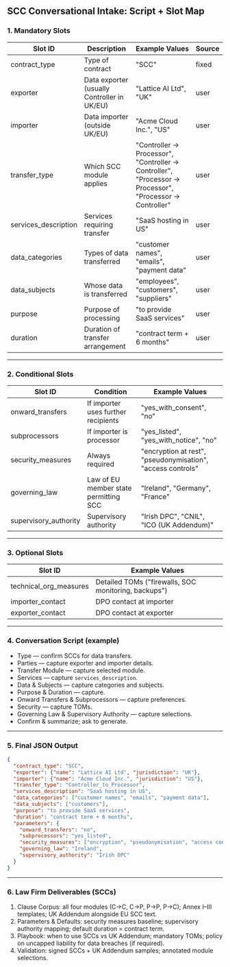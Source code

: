 ## SCC Conversational Intake: Script + Slot Map

### 1. Mandatory Slots

| Slot ID | Description | Example Values | Source |
| --- | --- | --- | --- |
| contract_type | Type of contract | "SCC" | fixed |
| exporter | Data exporter (usually Controller in UK/EU) | "Lattice AI Ltd", "UK" | user |
| importer | Data importer (outside UK/EU) | "Acme Cloud Inc.", "US" | user |
| transfer_type | Which SCC module applies | "Controller → Processor", "Controller → Controller", "Processor → Processor", "Processor → Controller" | user |
| services_description | Services requiring transfer | "SaaS hosting in US" | user |
| data_categories | Types of data transferred | "customer names", "emails", "payment data" | user |
| data_subjects | Whose data is transferred | "employees", "customers", "suppliers" | user |
| purpose | Purpose of processing | "to provide SaaS services" | user |
| duration | Duration of transfer arrangement | "contract term + 6 months" | user |

---

### 2. Conditional Slots

| Slot ID | Condition | Example Values |
| --- | --- | --- |
| onward_transfers | If importer uses further recipients | "yes_with_consent", "no" |
| subprocessors | If importer is processor | "yes_listed", "yes_with_notice", "no" |
| security_measures | Always required | "encryption at rest", "pseudonymisation", "access controls" |
| governing_law | Law of EU member state permitting SCC | "Ireland", "Germany", "France" |
| supervisory_authority | Supervisory authority | "Irish DPC", "CNIL", "ICO (UK Addendum)" |

---

### 3. Optional Slots

| Slot ID | Example Values |
| --- | --- |
| technical_org_measures | Detailed TOMs ("firewalls, SOC monitoring, backups") |
| importer_contact | DPO contact at importer |
| exporter_contact | DPO contact at exporter |

---

### 4. Conversation Script (example)

- Type — confirm SCCs for data transfers.
- Parties — capture exporter and importer details.
- Transfer Module — capture selected module.
- Services — capture `services_description`.
- Data & Subjects — capture categories and subjects.
- Purpose & Duration — capture.
- Onward Transfers & Subprocessors — capture preferences.
- Security — capture TOMs.
- Governing Law & Supervisory Authority — capture selections.
- Confirm & summarize; ask to generate.

---

### 5. Final JSON Output

```json
{
  "contract_type": "SCC",
  "exporter": {"name": "Lattice AI Ltd", "jurisdiction": "UK"},
  "importer": {"name": "Acme Cloud Inc.", "jurisdiction": "US"},
  "transfer_type": "Controller_to_Processor",
  "services_description": "SaaS hosting in US",
  "data_categories": ["customer names", "emails", "payment data"],
  "data_subjects": ["customers"],
  "purpose": "to provide SaaS services",
  "duration": "contract term + 6 months",
  "parameters": {
    "onward_transfers": "no",
    "subprocessors": "yes_listed",
    "security_measures": ["encryption", "pseudonymisation", "access controls"],
    "governing_law": "Ireland",
    "supervisory_authority": "Irish DPC"
  }
}
```

---

### 6. Law Firm Deliverables (SCCs)
1. Clause Corpus: all four modules (C→C, C→P, P→P, P→C); Annex I–III templates; UK Addendum alongside EU SCC text.
2. Parameters & Defaults: security measures baseline; supervisory authority mapping; default duration = contract term.
3. Playbook: when to use SCCs vs UK Addendum; mandatory TOMs; policy on uncapped liability for data breaches (if required).
4. Validation: signed SCCs + UK Addendum samples; annotated module selections.
